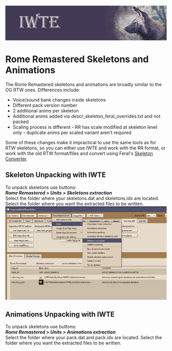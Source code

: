 ![IWTE banner](../IWTEgithub_images/IWTEbanner.jpg)
# Rome Remastered Skeletons and Animations

The Rome Remastered skeletons and animations are broadly similar to the OG RTW ones. Differences include:
* Voice/sound bank changes inside skeletons
* Different pack version number
* 2 additional anims per skeleton
* Additional anims added via descr_skeleton_feral_overrides.txt and not packed
* Scaling process is different - RR has scale modified at skeleton level only - duplicate anims per scaled variant aren't required

Some of these changes make it impractical to use the same tools as for RTW skeletons, so you can either use IWTE and work with the RR format, or work with the old RTW format/files and convert using Feral's [Skeleton Converter](https://github.com/FeralInteractive/romeremastered/blob/main/tools/SkeletonConverter/SkeletonConverter.md).

## Skeleton Unpacking with IWTE
To unpack skeletons use buttons:  
***Rome Remastered > Units > Skeletons extraction***  
Select the folder where your skeletons.dat and skeletons.idx are located. Select the folder where you want the extracted files to be written. 
![RR skeleton unpacking](../IWTEgithub_images/RR-skeleton-unpacking.jpg)

## Animations Unpacking with IWTE
To unpack skeletons use buttons:  
***Rome Remastered > Units > Animations extraction***  
Select the folder where your pack.dat and pack.idx are located. Select the folder where you want the extracted files to be written. 
